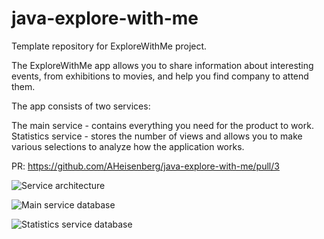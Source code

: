 # java-explore-with-me
Template repository for ExploreWithMe project.

The ExploreWithMe app allows you to share information about interesting events, from exhibitions to movies, and help you find company to attend them.

The app consists of two services:

The main service - contains everything you need for the product to work.
Statistics service - stores the number of views and allows you to make various selections to analyze how the application works.

PR: https://github.com/AHeisenberg/java-explore-with-me/pull/3

![Service architecture](https://disk.yandex.ru/i/8P2ueKWOHUzK8Q)

![Main service database](https://disk.yandex.ru/i/vp_zjqM7AynioQ)

![Statistics service database](https://disk.yandex.ru/i/lGAj4AyAMF3cAQ)